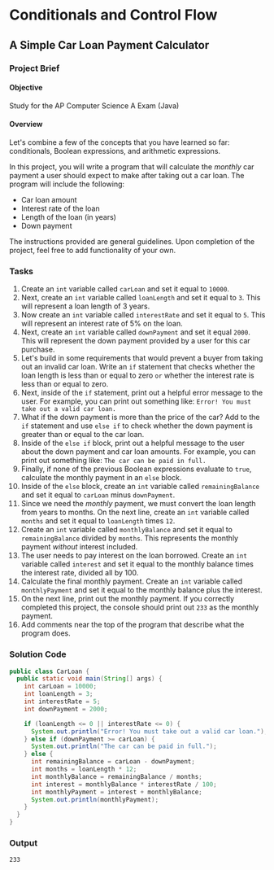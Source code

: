 # Conditionals and Control Flow

## A Simple Car Loan Payment Calculator

### Project Brief

#### Objective

Study for the AP Computer Science A Exam (Java)

#### Overview

Let's combine a few of the concepts that you have learned so far: conditionals, Boolean expressions, and arithmetic expressions.

In this project, you will write a program that will calculate the _monthly_ car payment a user should expect to make after taking out a car loan. The program will include the following:

-   Car loan amount
-   Interest rate of the loan
-   Length of the loan (in years)
-   Down payment

The instructions provided are general guidelines. Upon completion of the project, feel free to add functionality of your own.

### Tasks

1. Create an `int` variable called `carLoan` and set it equal to `10000`.
2. Next, create an `int` variable called `loanLength` and set it equal to `3`. This will represent a loan length of 3 years.
3. Now create an `int` variable called `interestRate` and set it equal to `5`. This will represent an interest rate of 5% on the loan.
4. Next, create an `int` variable called `downPayment` and set it equal `2000`. This will represent the down payment provided by a user for this car purchase.
5. Let's build in some requirements that would prevent a buyer from taking out an invalid car loan. Write an `if` statement that checks whether the loan length is less than or equal to zero `or` whether the interest rate is less than or equal to zero.
6. Next, inside of the `if` statement, print out a helpful error message to the user. For example, you can print out something like: `Error! You must take out a valid car loan.`
7. What if the down payment is more than the price of the car? Add to the `if` statement and use `else if` to check whether the down payment is greater than or equal to the car loan.
8. Inside of the `else if` block, print out a helpful message to the user about the down payment and car loan amounts. For example, you can print out something like: `The car can be paid in full.`
9. Finally, if none of the previous Boolean expressions evaluate to `true`, calculate the monthly payment in an `else` block.
10. Inside of the `else` block, create an `int` variable called `remainingBalance` and set it equal to `carLoan` minus `downPayment`.
11. Since we need the _monthly_ payment, we must convert the loan length from years to months. On the next line, create an `int` variable called `months` and set it equal to `loanLength` times `12`.
12. Create an `int` variable called `monthlyBalance` and set it equal to `remainingBalance` divided by `months`. This represents the monthly payment _without_ interest included.
13. The user needs to pay interest on the loan borrowed. Create an `int` variable called `interest` and set it equal to the monthly balance times the interest rate, divided all by 100.
14. Calculate the final monthly payment. Create an `int` variable called `monthlyPayment` and set it equal to the monthly balance plus the interest.
15. On the next line, print out the monthly payment. If you correctly completed this project, the console should print out `233` as the monthly payment.
16. Add comments near the top of the program that describe what the program does.

### Solution Code

```java
public class CarLoan {
  public static void main(String[] args) {
    int carLoan = 10000;
    int loanLength = 3;
    int interestRate = 5;
    int downPayment = 2000;

    if (loanLength <= 0 || interestRate <= 0) {
      System.out.println("Error! You must take out a valid car loan.");
    } else if (downPayment >= carLoan) {
      System.out.println("The car can be paid in full.");
    } else {
      int remainingBalance = carLoan - downPayment;
      int months = loanLength * 12;
      int monthlyBalance = remainingBalance / months;
      int interest = monthlyBalance * interestRate / 100;
      int monthlyPayment = interest + monthlyBalance;
      System.out.println(monthlyPayment);
    }
  }
}
```

### Output

```
233
```
